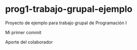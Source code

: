 # prog1-trabajo-grupal-ejemplo
Proyecto de ejemplo para trabajo grupal de Programación I

Mi primer commit

Aporte del colaborador

